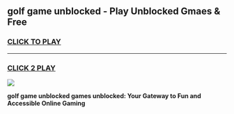 
## golf game unblocked - Play Unblocked Gmaes & Free
<h3>
<a href="https://news.freeplayer.one?title=golf_game_unblocked&ref=23F">CLICK TO PLAY</a></h3>
<hr>

<h3>
<a href="https://news.freeplayer.one?title=golf_game_unblocked&ref=23F">CLICK 2 PLAY</a>
  
</h3>

<a href="https://news.freeplayer.one?title=golf_game_unblocked&ref=23F/"><img src="https://clearcache.store/games.png"></a>


**golf game unblocked games unblocked: Your Gateway to Fun and Accessible Online Gaming**
